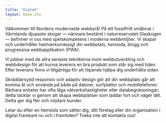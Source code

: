 ```yaml
---
title: "Glatek"
layout: base.vto
---
```


Välkommen till Nordens modernaste webbyrå! På ett fossilfritt småbruk i Värmlands djupaste skogar — närmare bestämt i naturreservatet Glaskogen — befinner vi oss med spetskompetens i moderna webbmiljöer. Vi skapar och underhåller hantverksmässigt din webbplats, hemsida, blogg och progressiva webbapplikation (PWA).

Vi jobbar med de allra senaste teknikerna inom webbutveckling och webbdesign för att kunna leverera en bra produkt som står sig med tiden. Efter leverans finns vi tillgänliga för att löpande hjälpa dig underhålla sidan.

Skräddarsydd responsiv och adaptiv design gör att din webbplats går att komma åt och använda på både på datorer, surfplattor och mobiltelefoner. Bärbara enheter har ofta låga nätverkshastigheter eller databegränsningar; detta tacklar vi genom att skapa webbplatser som laddar fort och väger lätt. Detta ger dig fler och nöjdare kunder.

Letar du efter en hemsida som sätter dig, ditt företag eller din organisation i digital framkant nu och i framtiden? Tveka inte att kontakta oss!
